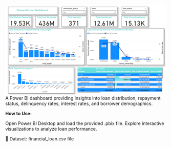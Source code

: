 ![Loan_Analysis_Dashboard](Image.png)
A Power BI dashboard providing insights into loan distribution, repayment status, delinquency rates, interest rates, and borrower demographics.

**How to Use:** 

Open Power BI Desktop and load the provided .pbix file.
Explore interactive visualizations to analyze loan performance.

📂 Dataset: financial_loan.csv file
